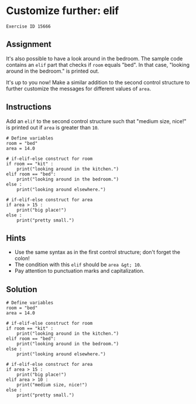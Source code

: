 
#  Customize further: elif

```
Exercise ID 15666
```

##  Assignment 

It's also possible to have a look around in the bedroom. The sample code contains an `elif` part that checks if `room` equals "bed". In that case, "looking around in the bedroom." is printed out.

It's up to you now! Make a similar addition to the second control structure to further customize the messages for different values of `area`.

##  Instructions 

Add an `elif` to the second control structure such that "medium size, nice!" is printed out if `area` is greater than `10`.



```
# Define variables
room = "bed"
area = 14.0

# if-elif-else construct for room
if room == "kit" :
    print("looking around in the kitchen.")
elif room == "bed":
    print("looking around in the bedroom.")
else :
    print("looking around elsewhere.")

# if-elif-else construct for area
if area > 15 :
    print("big place!")
else :
    print("pretty small.")
```

##  Hints 

- Use the same syntax as in the first control structure; don't forget the colon! 
- The condition with this `elif` should be `area &gt; 10`.
- Pay attention to punctuation marks and capitalization.



##  Solution 

```
# Define variables
room = "bed"
area = 14.0

# if-elif-else construct for room
if room == "kit" :
    print("looking around in the kitchen.")
elif room == "bed":
    print("looking around in the bedroom.")
else :
    print("looking around elsewhere.")

# if-elif-else construct for area
if area > 15 :
    print("big place!")
elif area > 10 :
    print("medium size, nice!")
else :
    print("pretty small.")
```


